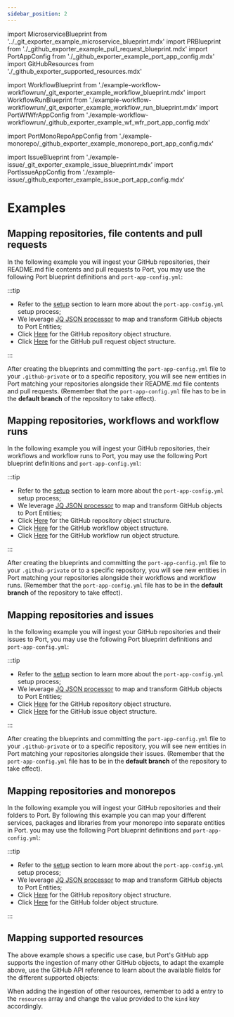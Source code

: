 ```yaml
---
sidebar_position: 2
---
```


import MicroserviceBlueprint from '../\_git_exporter_example_microservice_blueprint.mdx'
import PRBlueprint from './\_github_exporter_example_pull_request_blueprint.mdx'
import PortAppConfig from './\_github_exporter_example_port_app_config.mdx'
import GitHubResources from './\_github_exporter_supported_resources.mdx'

import WorkflowBlueprint from './example-workflow-workflowrun/\_git_exporter_example_workflow_blueprint.mdx'
import WorkflowRunBlueprint from './example-workflow-workflowrun/\_git_exporter_example_workflow_run_blueprint.mdx'
import PortWfWfrAppConfig from './example-workflow-workflowrun/\_github_exporter_example_wf_wfr_port_app_config.mdx'

import PortMonoRepoAppConfig from './example-monorepo/\_github_exporter_example_monorepo_port_app_config.mdx'

import IssueBlueprint from './example-issue/\_git_exporter_example_issue_blueprint.mdx'
import PortIssueAppConfig from './example-issue/\_github_exporter_example_issue_port_app_config.mdx'

# Examples

## Mapping repositories, file contents and pull requests

In the following example you will ingest your GitHub repositories, their README.md file contents and pull requests to Port, you may use the following Port blueprint definitions and `port-app-config.yml`:

<MicroserviceBlueprint/>

<PRBlueprint/>

<PortAppConfig/>

:::tip

- Refer to the [setup](github.md#setup) section to learn more about the `port-app-config.yml` setup process;
- We leverage [JQ JSON processor](https://stedolan.github.io/jq/manual/) to map and transform GitHub objects to Port Entities;
- Click [Here](https://docs.github.com/en/rest/repos/repos#get-a-repository) for the GitHub repository object structure.
- Click [Here](https://docs.github.com/en/rest/pulls/pulls#get-a-pull-request) for the GitHub pull request object structure.

:::

After creating the blueprints and committing the `port-app-config.yml` file to your `.github-private` or to a specific repository, you will see new entities in Port matching your repositories alongside their README.md file contents and pull requests. (Remember that the `port-app-config.yml` file has to be in the **default branch** of the repository to take effect).

## Mapping repositories, workflows and workflow runs

In the following example you will ingest your GitHub repositories, their workflows and workflow runs to Port, you may use the following Port blueprint definitions and `port-app-config.yml`:

<MicroserviceBlueprint/>

<WorkflowBlueprint/>

<WorkflowRunBlueprint/>

<PortWfWfrAppConfig/>

:::tip

- Refer to the [setup](github.md#setup) section to learn more about the `port-app-config.yml` setup process;
- We leverage [JQ JSON processor](https://stedolan.github.io/jq/manual/) to map and transform GitHub objects to Port Entities;
- Click [Here](https://docs.github.com/en/rest/repos/repos#get-a-repository) for the GitHub repository object structure.
- Click [Here](https://docs.github.com/en/rest/actions/workflows#get-a-workflow) for the GitHub workflow object structure.
- Click [Here](https://docs.github.com/en/rest/actions/workflow-runs#get-a-workflow-run) for the GitHub workflow run object structure.

:::

After creating the blueprints and committing the `port-app-config.yml` file to your `.github-private` or to a specific repository, you will see new entities in Port matching your repositories alongside their workflows and workflow runs. (Remember that the `port-app-config.yml` file has to be in the **default branch** of the repository to take effect).

## Mapping repositories and issues

In the following example you will ingest your GitHub repositories and their issues to Port, you may use the following Port blueprint definitions and `port-app-config.yml`:

<MicroserviceBlueprint/>

<IssueBlueprint/>

<PortIssueAppConfig/>

:::tip

- Refer to the [setup](github.md#setup) section to learn more about the `port-app-config.yml` setup process;
- We leverage [JQ JSON processor](https://stedolan.github.io/jq/manual/) to map and transform GitHub objects to Port Entities;
- Click [Here](https://docs.github.com/en/rest/repos/repos#get-a-repository) for the GitHub repository object structure.
- Click [Here](https://docs.github.com/en/rest/issues/issues#get-an-issue) for the GitHub issue object structure.

:::

After creating the blueprints and committing the `port-app-config.yml` file to your `.github-private` or to a specific repository, you will see new entities in Port matching your repositories alongside their issues. (Remember that the `port-app-config.yml` file has to be in the **default branch** of the repository to take effect).

## Mapping repositories and monorepos

In the following example you will ingest your GitHub repositories and their folders to Port. By following this example you can map your different services, packages and libraries from your monorepo into separate entities in Port. you may use the following Port blueprint definitions and `port-app-config.yml`:

<MicroserviceBlueprint/>

<PortMonoRepoAppConfig/>

:::tip

- Refer to the [setup](github.md#setup) section to learn more about the `port-app-config.yml` setup process;
- We leverage [JQ JSON processor](https://stedolan.github.io/jq/manual/) to map and transform GitHub objects to Port Entities;
- Click [Here](https://docs.github.com/en/rest/repos/repos#get-a-repository) for the GitHub repository object structure.
- Click [Here](https://docs.github.com/en/rest/git/trees#get-a-tree) for the GitHub folder object structure.

:::

## Mapping supported resources

The above example shows a specific use case, but Port's GitHub app supports the ingestion of many other GitHub objects, to adapt the example above, use the GitHub API reference to learn about the available fields for the different supported objects:

<GitHubResources/>

When adding the ingestion of other resources, remember to add a entry to the `resources` array and change the value provided to the `kind` key accordingly.
